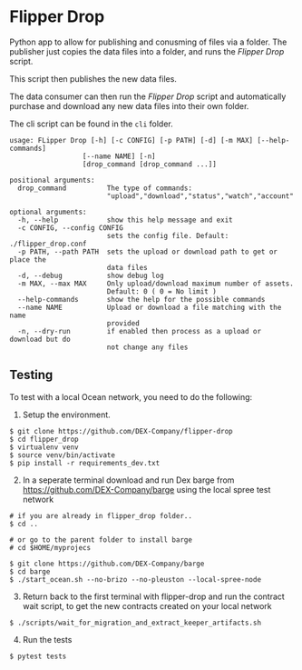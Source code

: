 # Flipper Drop

Python app to allow for publishing and conusming of files via a folder.
The publisher just copies the data files into a folder, and runs the
*Flipper Drop* script.

This script then publishes the new data files.

The data consumer can then run the *Flipper Drop* script and automatically
purchase and download any new data files into their own folder.

The cli script can be found in the `cli` folder.


```
usage: FLipper Drop [-h] [-c CONFIG] [-p PATH] [-d] [-m MAX] [--help-commands]
                  [--name NAME] [-n]
                  [drop_command [drop_command ...]]

positional arguments:
  drop_command          The type of commands:
                        "upload","download","status","watch","account"

optional arguments:
  -h, --help            show this help message and exit
  -c CONFIG, --config CONFIG
                        sets the config file. Default: ./flipper_drop.conf
  -p PATH, --path PATH  sets the upload or download path to get or place the
                        data files
  -d, --debug           show debug log
  -m MAX, --max MAX     Only upload/download maximum number of assets.
                        Default: 0 ( 0 = No limit )
  --help-commands       show the help for the possible commands
  --name NAME           Upload or download a file matching with the name
                        provided
  -n, --dry-run         if enabled then process as a upload or download but do
                        not change any files
```

## Testing

To test with a local Ocean network, you need to do the following:

1. Setup the environment.
```
$ git clone https://github.com/DEX-Company/flipper-drop
$ cd flipper_drop
$ virtualenv venv
$ source venv/bin/activate
$ pip install -r requirements_dev.txt
```

2. In a seperate terminal download and run Dex barge from https://github.com/DEX-Company/barge using the local spree test network

```
# if you are already in flipper_drop folder..
$ cd ..

# or go to the parent folder to install barge
# cd $HOME/myprojecs

$ git clone https://github.com/DEX-Company/barge
$ cd barge
$ ./start_ocean.sh --no-brizo --no-pleuston --local-spree-node
```

3. Return back to the first terminal with flipper-drop and run the contract wait script, to get the new contracts created on your local network
```
$ ./scripts/wait_for_migration_and_extract_keeper_artifacts.sh
```

4. Run the tests
```
$ pytest tests
```
